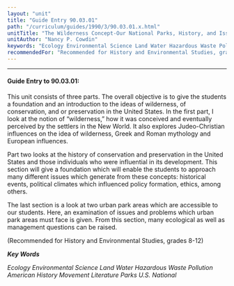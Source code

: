 ```yaml
---
layout: "unit"
title: "Guide Entry 90.03.01"
path: "/curriculum/guides/1990/3/90.03.01.x.html"
unitTitle: "The Wilderness Concept-Our National Parks, History, and Issues"
unitAuthor: "Nancy P. Cowdin"
keywords: "Ecology Environmental Science Land Water Hazardous Waste Pollution American History Movement Literature Parks U.S. National"
recommendedFor: "Recommended for History and Environmental Studies, grades 8-12"
---
```

<body>
<hr/>
<h4>
Guide Entry to 90.03.01:
</h4>
This unit consists of three parts. The overall objective is to give the students a foundation and an introduction to the ideas of wilderness, of conservation, and or preservation in the United States. In the first part, I look at the notion of “wilderness,” how it was conceived and eventually perceived by the settlers in the New World. It also explores Judeo-Christian influences on the idea of wilderness, Greek and Roman mythology and European influences.
<p>
Part two looks at the history of conservation and preservation in the United States and those individuals who were influential in its development. This section will give a foundation which will enable the students to approach many different issues which generate from these concepts: historical events, political climates which influenced policy formation, ethics, among others.
</p>
<p>
The last section is a look at two urban park areas which are accessible to our students. Here, an examination of issues and problems which urban park areas must face is given. From this section, many ecological as well as management questions can be raised.
</p>
<p>
(Recommended for History and Environmental Studies, grades 8-12)
</p>
<p>
<b>
<i>
Key Words
</i>
</b>
<br/>
</p>
<p>
<i>
Ecology Environmental Science Land Water Hazardous Waste Pollution American History Movement Literature Parks U.S. National
</i>
</p>
</body>